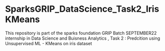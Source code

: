 # SparksGRIP_DataScience_Task2_IrisKMeans
This repository is part of the sparks foundation GRIP Batch SEPTEMBER22 internship in Data Science and Buisness Analytics ,
Task 2 : Predcition using Unsupervised ML - KMeans on iris dataset
